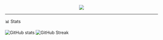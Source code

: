 <div id="header" align="center">
  <img src="https://cdn.akamai.steamstatic.com/steamcommunity/public/images/items/2459330/85cfbc49694b42b562a7dccaa04bf0366f1f03ee.png"/>
</div>

---

📊 Stats

![GitHub stats](https://github-readme-stats.vercel.app/api?username=itsdust0n&show_icons=true&theme=dark) 
![GitHub Streak](https://github-readme-streak-stats.herokuapp.com/?user=itsdust0n&theme=dark) 

<!--
**itsdust0n/itsdust0n** is a ✨ _special_ ✨ repository because its `README.md` (this file) appears on your GitHub profile.

Here are some ideas to get you started:

- 🔭 I’m currently working on ...
- 🌱 I’m currently learning ...
- 👯 I’m looking to collaborate on ...
- 🤔 I’m looking for help with ...
- 💬 Ask me about ...
- 📫 How to reach me: ...
- 😄 Pronouns: ...
- ⚡ Fun fact: ...
-->
